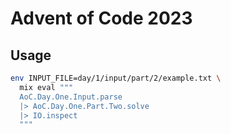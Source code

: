 # Advent of Code 2023

## Usage

```sh
env INPUT_FILE=day/1/input/part/2/example.txt \
  mix eval """
  AoC.Day.One.Input.parse
  |> AoC.Day.One.Part.Two.solve
  |> IO.inspect
  """
```
